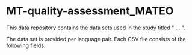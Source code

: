 # MT-quality-assessment_MATEO

This data repository contains the data sets used in the study titled " ... ". 

The data set is provided per language pair. Each CSV file consists of the following fields:




